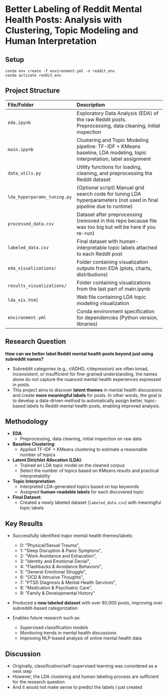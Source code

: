 # Better Labeling of Reddit Mental Health Posts: Analysis with Clustering, Topic Modeling and Human Interpretation

## Setup
```
conda env create -f environment.yml -n reddit_env
conda activate reddit_env
```

## Project Structure

| File/Folder | Description |
|:---|:---|
| `eda.ipynb` | Exploratory Data Analysis (EDA) of the raw Reddit posts. Preprocessing, data cleaning, initial inspection |
| `main.ipynb` | Clustering and Topic Modeling pipeline: TF-IDF + KMeans baseline, LDA modeling, topic interpretation, label assignment |
| `data_utils.py` | Utility functions for loading, cleaning, and preprocessing the Reddit dataset |
| `lda_hyperparams_tuning.py` | (Optional script) Manual grid search code for tuning LDA hyperparameters (not used in final pipeline due to runtime) |
| `processed_data.csv` | Dataset after preprocessing (removed in this repo because file was too big but will be here if you re-run) |
| `labeled_data.csv` | Final dataset with human-interpretable topic labels attached to each Reddit post |
| `eda_visualizations/` | Folder containing visualization outputs from EDA (plots, charts, distributions) |
| `results_visualizations/` | Folder containing visualizations from the last part of main.ipynb |
| `lda_vis.html` | Web file containing LDA topic modeling visualization |
| `environment.yml` | Conda environment specification for dependencies (Python version, libraries) |

## Research Question

**How can we better label Reddit mental health posts beyond just using subreddit names?**

- Subreddit categories (e.g., r/ADHD, r/depression) are often broad, inconsistent, or insufficient for fine-grained understanding, the names alone do not capture the nuanced mental health experiences expressed in posts.
- This project aims to discover **latent themes** in mental health discussions and create **more meaningful labels** for posts. In other words, the goal is to develop a data-driven method to automatically assign better, topic-based labels to Reddit mental health posts, enabling improved analysis.

## Methodology

- **EDA**:  
  - Preprocessing, data cleaning, initial inspection on raw data
- **Baseline Clustering**:  
  - Applied TF-IDF + KMeans clustering to estimate a reasonable number of topics
- **Latent Dirichlet Allocation (LDA)**:
  - Trained an LDA topic model on the cleaned corpus
  - Select the number of topics based on KMeans results and practical interpretability
- **Topic Interpretation**:
  - Interpreted LDA-generated topics based on top keywords
  - Assigned **human-readable labels** for each discovered topic
- **Final Dataset**:
  - Created a newly labeled dataset (`labeled_data.csv`) with meaningful topic labels

## Key Results

- Successfully identified major mental health themes/labels:
  - 0: "Physical/Sexual Trauma",
  - 1: "Sleep Disruption & Panic Symptons",
  - 2: "Work Avoidance and Exhaustion",
  - 3: "Identity and Emotional Denial",
  - 4: "Flashbacks & Avoidance Behaviors",
  - 5: "General Emotional Struggle",
  - 6: "OCD & Intrusive Thoughts",
  - 7: "PTSD Diagnosis & Mental Health Services",
  - 8: "Medication & Psychiatric Care",
  - 9: "Family & Developmental History"

- Produced a **new labeled dataset** with over 80,000 posts, improving over subreddit-based categorization
- Enables future research such as:
  - Supervised classification models
  - Monitoring trends in mental health discussions
  - Improving NLP-based analysis of online mental health data

## Discussion

- Originally, classification/self-supervised learning was considered as a next step
- However, the LDA clustering and human labeling process are sufficient for the research question
- And it would not make sense to predict the labels I just created
